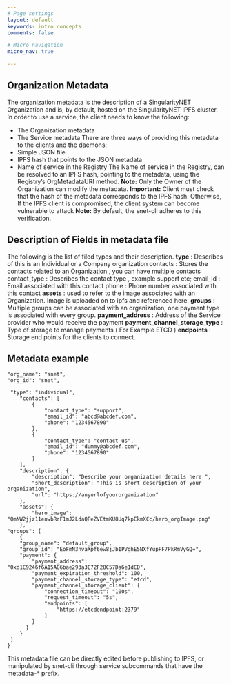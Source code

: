 ```yaml
---
# Page settings
layout: default
keywords: intro concepts
comments: false

# Micro navigation
micro_nav: true

---
```


## Organization Metadata

The organization metadata is the description of a SingularityNET Organization and is, by default, hosted on the SingularityNET IPFS cluster. In order to use a service, the client needs to know the following:
- The Organization metadata
- The Service metadata
There are three ways of providing this metadata to the clients and the daemons:
- Simple JSON file
- IPFS hash that points to the JSON metadata
- Name of service in the Registry 
    The Name of service in the Registry, can be resolved to an IPFS hash, pointing to the metadata, using the Registry’s OrgMetadataURI method. 
    **Note:** Only the Owner of the Organization can modify the metadata.
**Important:** Client must check that the hash of the metadata corresponds to the IPFS hash. Otherwise, If the IPFS client is compromised, the client system can become vulnerable to attack
**Note:** By default, the snet-cli adheres to this verification.

## Description of Fields in metadata file
The following is the list of filed types and their description.
**type** : Describes of this is an Individual or a Company organization contacts : Stores the contacts related to an Organization , you can have multiple contacts contact_type : Describes the contact type , example support etc; email_id : Email associated with this contact phone : Phone number associated with this contact
**assets** : used to refer to the image associated with an Organization. Image is uploaded on to ipfs and referenced here.
**groups** : Multiple groups can be associated with an organization, one payment type is associated with every group.
**payment_address** : Address of the Service provider who would receive the payment
**payment_channel_storage_type** : Type of storage to manage payments ( For Example ETCD )
**endpoints** : Storage end points for the clients to connect.

## Metadata example

```
"org_name": "snet",
"org_id": "snet", 

 "type": "individual",
    "contacts": [
        {
            "contact_type": "support",
            "email_id": "abcd@abcdef.com",
            "phone": "1234567890"
        },
        {
            "contact_type": "contact-us",
            "email_id": "dummy@abcdef.com",
            "phone": "1234567890"
        }
    ],
    "description": {
        "description": "Describe your organization details here ",
        "short_description": "This is short description of your organization",
        "url": "https://anyurlofyourorganization"
    },
    "assets": {
        "hero_image": "QmNW2jjz11enwbRrF1mJ2LdaQPeZVEtmKU8Uq7kpEkmXCc/hero_orgImage.png"
    },
"groups": [
    {
    "group_name": "default_group",
    "group_id": "EoFmN3nvaXpf6ew8jJbIPVghE5NXfYupFF7PkRmVyGQ=",
    "payment": {
        "payment_address": "0xd1C9246f6A15A86bae293a3E72F28C57Da6e1dCD",
        "payment_expiration_threshold": 100,
        "payment_channel_storage_type": "etcd",
        "payment_channel_storage_client": {
            "connection_timeout": "100s",
            "request_timeout": "5s",
            "endpoints": [
                "https://etcdendpoint:2379"
            ]
        }
      }
    }
 ] 
}

```

This metadata file can be directly edited before publishing to IPFS, or manipulated by snet-cli through service subcommands that have the metadata-* prefix.
